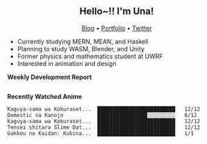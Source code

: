 <h2 align="center">
  Hello~!! I'm Una!
</h2>

<p align="center">
  <a href="https://anarchy.website/">Blog</a> &bull;
  <a href="https://una-ada.github.io/">Portfolio</a> &bull;
  <a href="https://twitter.com/unaxiii">Twitter</a>
</p>

- Currently studying MERN, MEAN, and Haskell
- Planning to study WASM, Blender, and Unity
- Former physics and mathematics student at UWRF
- Interested in animation and design

**Weekly Development Report**

<!--START_SECTION:waka-->
```text

```
<!--END_SECTION:waka-->

**Recently Watched Anime**

<!-- RECENT-ANIME:START -->

    Kaguya-sama wa Kokuraset...  █████████████████████████   12/12
    Domestic na Kanojo           ████████████████░░░░░░░░░   8/12
    Kaguya-sama wa Kokuraset...  █████████████████████████   12/12
    Tensei shitara Slime Dat...  █████████████████████████   12/12
    Gakkou no Kaidan: Kubina...  █████████████████████████   1/1
<!-- RECENT-ANIME:END -->
